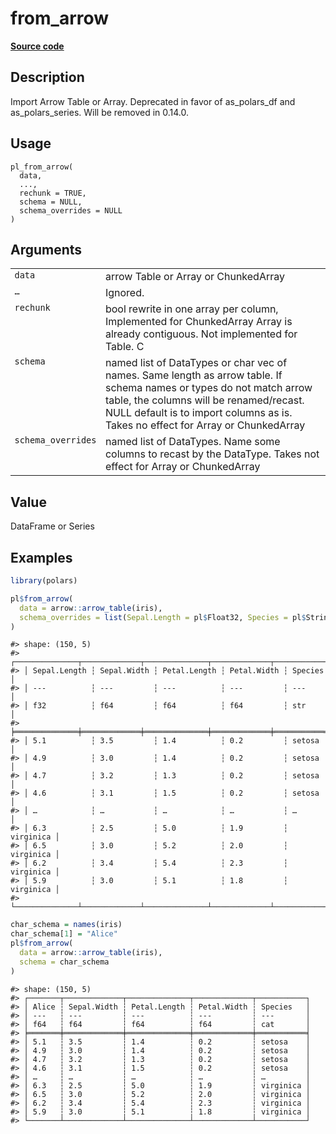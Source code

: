 

# from_arrow

[**Source code**](https://github.com/pola-rs/r-polars/tree/f1aede4d7d7f090c98651365a4120a8232503a4d/R/convert.R#L29)

## Description

Import Arrow Table or Array. Deprecated in favor of as_polars_df and
as_polars_series. Will be removed in 0.14.0.

## Usage

<pre><code class='language-R'>pl_from_arrow(
  data,
  ...,
  rechunk = TRUE,
  schema = NULL,
  schema_overrides = NULL
)
</code></pre>

## Arguments

<table>
<tr>
<td style="white-space: nowrap; font-family: monospace; vertical-align: top">
<code id="pl_from_arrow_:_data">data</code>
</td>
<td>
arrow Table or Array or ChunkedArray
</td>
</tr>
<tr>
<td style="white-space: nowrap; font-family: monospace; vertical-align: top">
<code id="pl_from_arrow_:_...">…</code>
</td>
<td>
Ignored.
</td>
</tr>
<tr>
<td style="white-space: nowrap; font-family: monospace; vertical-align: top">
<code id="pl_from_arrow_:_rechunk">rechunk</code>
</td>
<td>
bool rewrite in one array per column, Implemented for ChunkedArray Array
is already contiguous. Not implemented for Table. C
</td>
</tr>
<tr>
<td style="white-space: nowrap; font-family: monospace; vertical-align: top">
<code id="pl_from_arrow_:_schema">schema</code>
</td>
<td>
named list of DataTypes or char vec of names. Same length as arrow
table. If schema names or types do not match arrow table, the columns
will be renamed/recast. NULL default is to import columns as is. Takes
no effect for Array or ChunkedArray
</td>
</tr>
<tr>
<td style="white-space: nowrap; font-family: monospace; vertical-align: top">
<code id="pl_from_arrow_:_schema_overrides">schema_overrides</code>
</td>
<td>
named list of DataTypes. Name some columns to recast by the DataType.
Takes not effect for Array or ChunkedArray
</td>
</tr>
</table>

## Value

DataFrame or Series

## Examples

``` r
library(polars)

pl$from_arrow(
  data = arrow::arrow_table(iris),
  schema_overrides = list(Sepal.Length = pl$Float32, Species = pl$String)
)
```

    #> shape: (150, 5)
    #> ┌──────────────┬─────────────┬──────────────┬─────────────┬───────────┐
    #> │ Sepal.Length ┆ Sepal.Width ┆ Petal.Length ┆ Petal.Width ┆ Species   │
    #> │ ---          ┆ ---         ┆ ---          ┆ ---         ┆ ---       │
    #> │ f32          ┆ f64         ┆ f64          ┆ f64         ┆ str       │
    #> ╞══════════════╪═════════════╪══════════════╪═════════════╪═══════════╡
    #> │ 5.1          ┆ 3.5         ┆ 1.4          ┆ 0.2         ┆ setosa    │
    #> │ 4.9          ┆ 3.0         ┆ 1.4          ┆ 0.2         ┆ setosa    │
    #> │ 4.7          ┆ 3.2         ┆ 1.3          ┆ 0.2         ┆ setosa    │
    #> │ 4.6          ┆ 3.1         ┆ 1.5          ┆ 0.2         ┆ setosa    │
    #> │ …            ┆ …           ┆ …            ┆ …           ┆ …         │
    #> │ 6.3          ┆ 2.5         ┆ 5.0          ┆ 1.9         ┆ virginica │
    #> │ 6.5          ┆ 3.0         ┆ 5.2          ┆ 2.0         ┆ virginica │
    #> │ 6.2          ┆ 3.4         ┆ 5.4          ┆ 2.3         ┆ virginica │
    #> │ 5.9          ┆ 3.0         ┆ 5.1          ┆ 1.8         ┆ virginica │
    #> └──────────────┴─────────────┴──────────────┴─────────────┴───────────┘

``` r
char_schema = names(iris)
char_schema[1] = "Alice"
pl$from_arrow(
  data = arrow::arrow_table(iris),
  schema = char_schema
)
```

    #> shape: (150, 5)
    #> ┌───────┬─────────────┬──────────────┬─────────────┬───────────┐
    #> │ Alice ┆ Sepal.Width ┆ Petal.Length ┆ Petal.Width ┆ Species   │
    #> │ ---   ┆ ---         ┆ ---          ┆ ---         ┆ ---       │
    #> │ f64   ┆ f64         ┆ f64          ┆ f64         ┆ cat       │
    #> ╞═══════╪═════════════╪══════════════╪═════════════╪═══════════╡
    #> │ 5.1   ┆ 3.5         ┆ 1.4          ┆ 0.2         ┆ setosa    │
    #> │ 4.9   ┆ 3.0         ┆ 1.4          ┆ 0.2         ┆ setosa    │
    #> │ 4.7   ┆ 3.2         ┆ 1.3          ┆ 0.2         ┆ setosa    │
    #> │ 4.6   ┆ 3.1         ┆ 1.5          ┆ 0.2         ┆ setosa    │
    #> │ …     ┆ …           ┆ …            ┆ …           ┆ …         │
    #> │ 6.3   ┆ 2.5         ┆ 5.0          ┆ 1.9         ┆ virginica │
    #> │ 6.5   ┆ 3.0         ┆ 5.2          ┆ 2.0         ┆ virginica │
    #> │ 6.2   ┆ 3.4         ┆ 5.4          ┆ 2.3         ┆ virginica │
    #> │ 5.9   ┆ 3.0         ┆ 5.1          ┆ 1.8         ┆ virginica │
    #> └───────┴─────────────┴──────────────┴─────────────┴───────────┘
